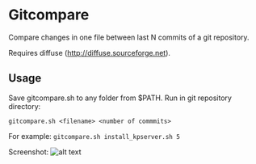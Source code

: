 # Gitcompare

Compare changes in one file between last N commits of a git repository.

Requires diffuse (http://diffuse.sourceforge.net).

## Usage

Save gitcompare.sh to any folder from $PATH.
Run in git repository directory:

```gitcompare.sh <filename> <number of commmits>```

For example:
```gitcompare.sh install_kpserver.sh 5```

Screenshot:
![alt text](screenshots/diffuse5.png "diffuse with last 5 file revisions.")